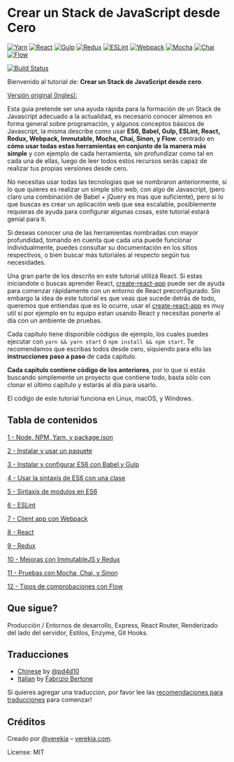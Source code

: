 # Crear un Stack de JavaScript desde Cero

[![Yarn](/img/yarn.png)](https://yarnpkg.com/)
[![React](/img/react.png)](https://facebook.github.io/react/)
[![Gulp](/img/gulp.png)](http://gulpjs.com/)
[![Redux](/img/redux.png)](http://redux.js.org/)
[![ESLint](/img/eslint.png)](http://eslint.org/)
[![Webpack](/img/webpack.png)](https://webpack.github.io/)
[![Mocha](/img/mocha.png)](https://mochajs.org/)
[![Chai](/img/chai.png)](http://chaijs.com/)
[![Flow](/img/flow.png)](https://flowtype.org/)

[![Build Status](https://travis-ci.org/verekia/js-stack-from-scratch.svg?branch=master)](https://travis-ci.org/verekia/js-stack-from-scratch)

Bienvenido al tutorial de: **Crear un Stack de JavaScript  desde cero**.

[Versión original (Ingles):](https://github.com/verekia/js-stack-from-scratch) 

Esta guia pretende ser una ayuda rápida para la formación de un Stack de Javascript adecuado a la actualidad, es necesario conocer almenos en forma general sobre programación, y algunos conceptos básicos de Javascript, la misma describe como usar **ES6, Babel, Gulp, ESLint, React, Redux, Webpack, Immutable, Mocha, Chai, Sinon, y Flow**.  centrado en **cómo usar todas estas herramientas en conjunto de la manera más simple** y con ejemplo de cada herramienta, sin profundizar como tal en cada una de ellas, luego de leer todos estos recursos serás capaz de realizar tus propias versiones desde cero.

No necesitas usar todas las tecnologias que se nombraron anteriormente, si lo que quieres es realizar un simple sitio web, con algo de Javascript, (pero claro una combinación de Babel + jQuery es mas que suficiente), pero si lo que buscas es crear un aplicación web que sea escalable, posiblemente requieras de ayuda para configurar algunas cosas, este tutorial estará genial para tí.

Si deseas conocer una de las herramientas nombradas con mayor profundidad, tomando en cuenta que cada una puede funcionar individualmente, puedes consultar su documentación en los sitios respectivos, o bien buscar más tutoriales al respecto según tus necesidades.

Una gran parte de los descrito en este tutorial utilizá  React. Si estas iniciandote o buscas aprender React, [create-react-app](https://github.com/facebookincubator/create-react-app) puede ser de ayuda para comenzar rápidamente con un entorno de React preconfigurado. Sin embargo la idea de este tutorial es que veas que sucede detrás de todo, queremos que entiendas que es lo ocurre, usar el [create-react-app](https://github.com/facebookincubator/create-react-app) es muy util si por ejemplo en tu equipo estan usando React y necesitas ponerte al día con un ambiente de pruebas.

Cada capítulo tiene disponible códigos de ejemplo, los cuales puedes ejecutar con `yarn && yarn start` ó `npm install && npm start`. Te recomendamos que escribas todos desde cero, siquiendo para ello las **instrucciones paso a paso** de cada capítulo.

**Cada capítulo contiene código de los anteriores**, por lo que si estás buscando simplemente un proyecto que contiene todo, basta sólo con clonar el último capítulo y estarás al día para usarlo.

El código de este tutorial funciona en Linux, macOS, y Windows.

## Tabla de contenidos

[1 - Node, NPM, Yarn, y package.json](/tutorial/1-node-npm-yarn-package-json)

[2 - Instalar y usar un paquete](/tutorial/2-packages)

[3 - Instalar y configurar ES6 con Babel y Gulp](/tutorial/3-es6-babel-gulp)

[4 - Usar la sintaxis  de ES6 con una clase](/tutorial/4-es6-syntax-class)

[5 - Sintaxis de modulos en ES6](/tutorial/5-es6-modules-syntax)

[6 - ESLint](/tutorial/6-eslint)

[7 - Client app con Webpack](/tutorial/7-client-webpack)

[8 - React](/tutorial/8-react)

[9 - Redux](/tutorial/9-redux)

[10 - Mejoras con ImmutableJS y Redux](/tutorial/10-immutable-redux-improvements)

[11 - Pruebas con Mocha, Chai, y Sinon](/tutorial/11-testing-mocha-chai-sinon)

[12 - Tipos de comprobaciones con Flow](/tutorial/12-flow)

## Que sigue?

Producción / Entornos de desarrollo, Express, React Router, Renderizado del lado del servidor, Estilos, Enzyme, Git Hooks.

## Traducciones

- [Chinese](https://github.com/pd4d10/js-stack-from-scratch) by [@pd4d10](http://github.com/pd4d10)
- [Italian](https://github.com/fbertone/js-stack-from-scratch) by [Fabrizio Bertone](https://github.com/fbertone)

Si quieres agregar una traduccion, por favor lee las [recomendaciones para traducciones](/how-to-translate.md) para comenzar!

## Créditos

Creado por [@verekia](https://twitter.com/verekia) – [verekia.com](http://verekia.com/).

License: MIT
